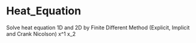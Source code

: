 # Heat_Equation
Solve heat equation 1D and 2D by Finite Different Method  (Explicit, Implicit and Crank Nicolson)
x^1
x_2
